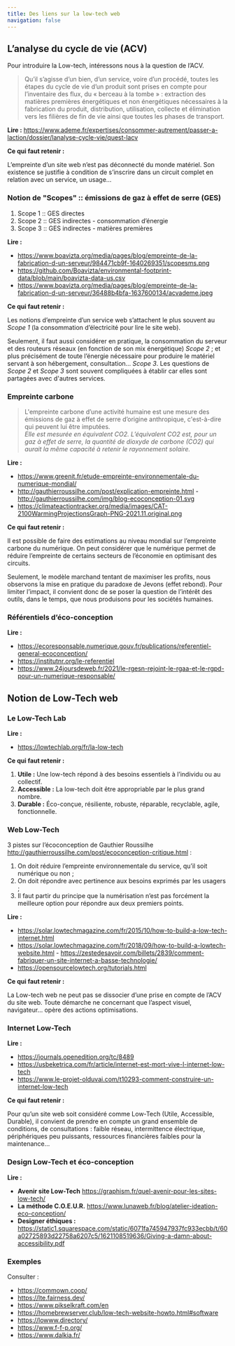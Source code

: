 ```yaml
---
title: Des liens sur la low-tech web
navigation: false
---
```


## L’analyse du cycle de vie (ACV)

Pour introduire la Low-tech, intéressons nous à la question de l’ACV.

> Qu’il s’agisse d’un bien, d’un service, voire d’un procédé, toutes les étapes du cycle de vie d’un produit sont prises en compte pour l’inventaire des flux, du « berceau à la tombe » : extraction des matières premières énergétiques et non énergétiques nécessaires à la fabrication du produit, distribution, utilisation, collecte et élimination vers les filières de fin de vie ainsi que toutes les phases de transport.

**Lire :** <https://www.ademe.fr/expertises/consommer-autrement/passer-a-laction/dossier/lanalyse-cycle-vie/quest-lacv>

**Ce qui faut retenir :** 

L’empreinte d’un site web n’est pas déconnecté du monde matériel. Son existence se justifie à condition de s’inscrire dans un circuit complet en relation avec un service, un usage…

### Notion de "Scopes" :: émissions de gaz à effet de serre (GES)

1. Scope 1 :: GES directes
2. Scope 2 :: GES indirectes - consommation d’énergie
3. Scope 3 :: GES indirectes - matières premières

**Lire :**

  * <https://www.boavizta.org/media/pages/blog/empreinte-de-la-fabrication-d-un-serveur/984471cb9f-1640269351/scopesms.png>
  * <https://github.com/Boavizta/environmental-footprint-data/blob/main/boavizta-data-us.csv>
  * <https://www.boavizta.org/media/pages/blog/empreinte-de-la-fabrication-d-un-serveur/36488b4bfa-1637600134/acvademe.jpeg>

**Ce qui faut retenir :** 

Les notions d’empreinte d’un service web s’attachent le plus souvent au _Scope 1_ (la consommation d’électricité pour lire le site web).

Seulement, il faut aussi considérer en pratique, la consommation du serveur et des routeurs réseaux (en fonction de son mix énergétique) _Scope 2_  ; et plus précisément de toute l’énergie nécessaire pour produire le matériel servant à son hébergement, consultation… _Scope 3_. Les questions de _Scope 2_ et _Scope 3_ sont souvent compliquées à établir car elles sont partagées avec d'autres services.

### Empreinte carbone

> L'empreinte carbone d’une activité humaine est une mesure des émissions de gaz à effet de serre d’origine anthropique, c'est-à-dire qui peuvent lui être imputées.  
_Elle est mesurée en équivalent CO2. L’équivalent CO2 est, pour un gaz à effet de serre, la quantité de dioxyde de carbone (CO2) qui aurait la même capacité à retenir le rayonnement solaire._

**Lire :**

  * <https://www.greenit.fr/etude-empreinte-environnementale-du-numerique-mondial/>
  * <http://gauthierroussilhe.com/post/explication-empreinte.html> - <http://gauthierroussilhe.com/img/blog-ecoconception-01.svg>
  * <https://climateactiontracker.org/media/images/CAT-2100WarmingProjectionsGraph-PNG-2021.11.original.png>

**Ce qui faut retenir :**

Il est possible de faire des estimations au niveau mondial sur l’empreinte carbone du numérique. On peut considérer que le numérique permet de réduire l’empreinte de certains secteurs de l’économie en optimisant des circuits.

Seulement, le modèle marchand tentant de maximiser les profits, nous observons la mise en pratique du paradoxe de Jevons (effet rebond). Pour limiter l’impact, il convient donc de se poser la question de l’intérêt des outils, dans le temps, que nous produisons pour les sociétés humaines.

### Référentiels d’éco-conception

**Lire :**

  * <https://ecoresponsable.numerique.gouv.fr/publications/referentiel-general-ecoconception/>
  * <https://institutnr.org/le-referentiel>
  * <https://www.24joursdeweb.fr/2021/le-rgesn-rejoint-le-rgaa-et-le-rgpd-pour-un-numerique-responsable/>

## Notion de Low-Tech web

### Le Low-Tech Lab

**Lire :**
  * <https://lowtechlab.org/fr/la-low-tech>

**Ce qui faut retenir :**

  1. **Utile :** Une low-tech répond à des besoins essentiels à l’individu ou au collectif.
  2. **Accessible :** La low-tech doit être appropriable par le plus grand nombre.
  3. **Durable :** Éco-conçue, résiliente, robuste, réparable, recyclable, agile, fonctionnelle.

### Web Low-Tech 

3 pistes sur l’écoconception de Gauthier Roussilhe <http://gauthierroussilhe.com/post/ecoconception-critique.html> : 

  1. On doit réduire l’empreinte environnementale du service, qu’il soit numérique ou non ;
  2. On doit répondre avec pertinence aux besoins exprimés par les usagers ;
  3. Il faut partir du principe que la numérisation n’est pas forcément la meilleure option pour répondre aux deux premiers points.

**Lire :**

* <https://solar.lowtechmagazine.com/fr/2015/10/how-to-build-a-low-tech-internet.html>
* <https://solar.lowtechmagazine.com/fr/2018/09/how-to-build-a-lowtech-website.html> - <https://zestedesavoir.com/billets/2839/comment-fabriquer-un-site-internet-a-basse-technologie/>
* <https://opensourcelowtech.org/tutorials.html>

**Ce qui faut retenir :**

La Low-tech web ne peut pas se dissocier d’une prise en compte de l’ACV du site web. Toute démarche ne concernant que l’aspect visuel, navigateur… opère des actions optimisations.

### Internet Low-Tech

**Lire :**

 * <https://journals.openedition.org/tc/8489>
 * <https://usbeketrica.com/fr/article/internet-est-mort-vive-l-internet-low-tech>
 * <https://www.le-projet-olduvai.com/t10293-comment-construire-un-internet-low-tech>

 **Ce qui faut retenir :**

Pour qu’un site web soit considéré comme Low-Tech (Utile, Accessible, Durable), il convient de prendre en compte un grand ensemble de conditions, de consultations : faible réseau, intermittence électrique, périphériques peu puissants, ressources financières faibles pour la maintenance… 

### Design Low-Tech et éco-conception

**Lire :**
 * **Avenir site Low-Tech** <https://graphism.fr/quel-avenir-pour-les-sites-low-tech/>
 * **La méthode C.O.E.U.R.** <https://www.lunaweb.fr/blog/atelier-ideation-eco-conception/>
 * **Designer éthiques :** <https://static1.squarespace.com/static/6071fa745947937fc933ecbb/t/60a02725893d22758a6207c5/1621108519636/Giving-a-damn-about-accessibility.pdf>

### Exemples

Consulter :

 * <https://commown.coop/>
 * <https://lte.fairness.dev/>
 * <https://www.pikselkraft.com/en>
 * <https://homebrewserver.club/low-tech-website-howto.html#software>
 * <https://lowww.directory/>
 * <https://www.f-f-p.org/>
 * <https://www.dalkia.fr/>
